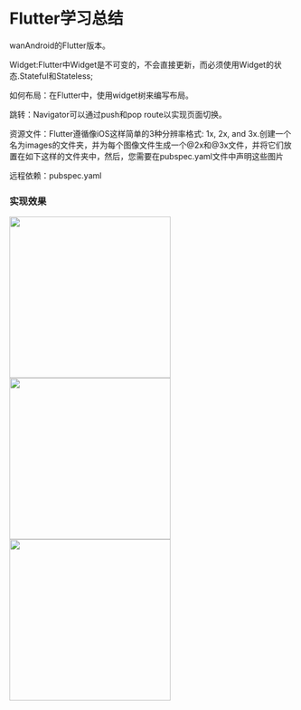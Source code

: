 # Flutter学习总结
wanAndroid的Flutter版本。

Widget:Flutter中Widget是不可变的，不会直接更新，而必须使用Widget的状态.Stateful和Stateless;

如何布局：在Flutter中，使用widget树来编写布局。

跳转：Navigator可以通过push和pop route以实现页面切换。

资源文件：Flutter遵循像iOS这样简单的3种分辨率格式: 1x, 2x, and 3x.创建一个名为images的文件夹，并为每个图像文件生成一个@2x和@3x文件，并将它们放置在如下这样的文件夹中，然后，您需要在pubspec.yaml文件中声明这些图片

远程依赖：pubspec.yaml

### 实现效果

<img src="/screenshot/1.png" width="285"/>

<img src="/screenshot/2.png" width="285"/>

<img src="/screenshot/3.png" width="285"/>
